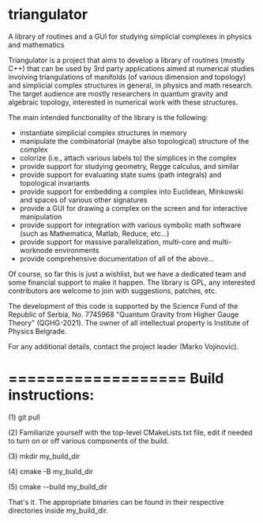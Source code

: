 # triangulator
A library of routines and a GUI for studying simplicial complexes in physics and mathematics

Triangulator is a project that aims to develop a library of routines (mostly C++) that can be used by 3rd party applications aimed at numerical studies involving triangulations of manifolds (of various dimension and topology) and simplicial complex structures in general, in physics and math research. The target audience are mostly researchers in quantum gravity and algebraic topology, interested in numerical work with these structures.

The main intended functionality of the library is the following:

 - instantiate simplicial complex structures in memory
 - manipulate the combinatorial (maybe also topological) structure of the complex
 - colorize (i.e., attach various labels to) the simplices in the complex
 - provide support for studying geometry, Regge calculus, and similar
 - provide support for evaluating state sums (path integrals) and topological invariants
 - provide support for embedding a complex into Euclidean, Minkowski and spaces of various other signatures
 - provide a GUI for drawing a complex on the screen and for interactive manipulation
 - provide support for integration with various symbolic math software (such as Mathematica, Matlab, Reduce, etc...)
 - provide support for massive parallelization, multi-core and multi-worknode environments
 - provide comprehensive documentation of all of the above...

Of course, so far this is just a wishlist, but we have a dedicated team and some financial support to make it happen. The library is GPL, any interested contributors are welcome to join with suggestions, patches, etc.

The development of this code is supported by the Science Fund of the Republic of Serbia, No. 7745968 "Quantum Gravity from Higher Gauge Theory" (QGHG-2021). The owner of all intellectual property is Institute of Physics Belgrade.

For any additional details, contact the project leader (Marko Vojinovic).


===================
Build instructions:
===================

(1) git pull

(2) Familiarize yourself with the top-level CMakeLists.txt file, edit if needed to turn on or off various components of the build.

(3) mkdir my_build_dir

(4) cmake -B my_build_dir

(5) cmake --build my_build_dir

That's it. The appropriate binaries can be found in their respective directories inside my_build_dir.


